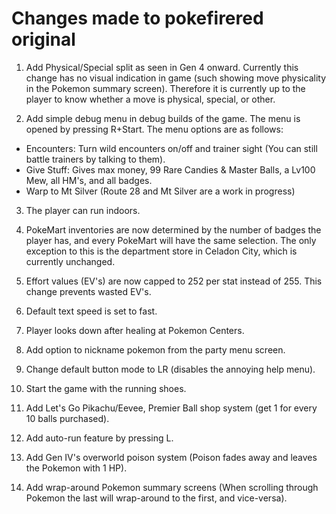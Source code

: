 # Changes made to pokefirered original

1. Add Physical/Special split as seen in Gen 4 onward. Currently this change has no visual indication in game (such showing move physicality in the Pokemon summary screen). Therefore it is currently up to the player to know whether a move is physical, special, or other.

2. Add simple debug menu in debug builds of the game. The menu is opened by pressing R+Start. The menu options are as follows:
- Encounters: Turn wild encounters on/off and trainer sight (You can still battle trainers by talking to them).
- Give Stuff: Gives max money, 99 Rare Candies & Master Balls, a Lv100 Mew, all HM's, and all badges.
- Warp to Mt Silver (Route 28 and Mt Silver are a work in progress)

3. The player can run indoors.

4. PokeMart inventories are now determined by the number of badges the player has, and every PokeMart will have the same selection. The only exception to this is the department store in Celadon City, which is currently unchanged.

5. Effort values (EV's) are now capped to 252 per stat instead of 255. This change prevents wasted EV's.

6. Default text speed is set to fast.

7. Player looks down after healing at Pokemon Centers.

8. Add option to nickname pokemon from the party menu screen.

9. Change default button mode to LR (disables the annoying help menu).

10. Start the game with the running shoes.

11. Add Let's Go Pikachu/Eevee, Premier Ball shop system (get 1 for every 10 balls purchased).

12. Add auto-run feature by pressing L.

13. Add Gen IV's overworld poison system (Poison fades away and leaves the Pokemon with 1 HP).

14. Add wrap-around Pokemon summary screens (When scrolling through Pokemon the last will wrap-around to the first, and vice-versa).
